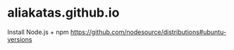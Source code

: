 # aliakatas.github.io

Install Node.js + npm
https://github.com/nodesource/distributions#ubuntu-versions